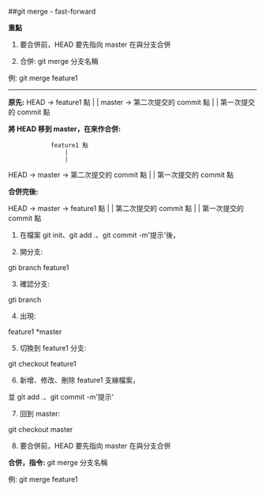 ##git merge - fast-forward

**重點**

1. 要合併前，HEAD 要先指向 master 在與分支合併

2. 合併: git merge 分支名稱

例: git merge feature1

--------------------------------------------

**原先:**
        HEAD -> feature1 點
                    |
                    |
master -> 第二次提交的 commit 點
                    |
                    |
        第一次提交的 commit 點

**將 HEAD 移到 master，在來作合併:**

                feature1 點
                    |
                    |
HEAD -> master -> 第二次提交的 commit 點
                    |
                    |
        第一次提交的 commit 點

**合併完後:**

HEAD -> master -> feature1 點
                      |
                      |
            第二次提交的 commit 點
                      |
                      |
            第一次提交的 commit 點

1. 在檔案 git init、git add .、git commit -m'提示'後，

2. 開分支:

gti branch feature1

3. 確認分支:

gti branch

4. 出現:

feature1
*master

5. 切換到 feature1 分支:

git checkout feature1

6. 新增、修改、刪除 feature1 支線檔案，

並 git add .、git commit -m'提示'

7. 回到 master:

git checkout master

8. 要合併前，HEAD 要先指向 master 在與分支合併

**合併，指令:**
git merge 分支名稱

例: git merge feature1